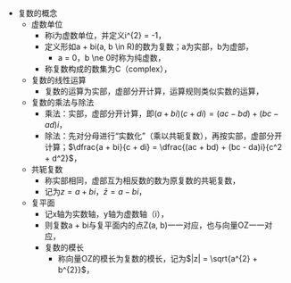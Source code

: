 - 复数的概念
	- 虚数单位
		- 称i为虚数单位，并定义i^{2} = -1，
		- 定义形如a + bi(a, b \in R)的数为复数；a为实部，b为虚部，
			- a = 0，b \ne 0时称为纯虚数，
		- 称复数构成的数集为C（complex），
	- 复数的线性运算
		- 复数的运算为实部，虚部分开计算，运算规则类似实数的运算，
	- 复数的乘法与除法
		- 乘法：实部，虚部分开计算，即$(a + bi)(c + di) = (ac - bd) + (bc - ad)i$，
		- 除法：先对分母进行“实数化”（乘以共轭复数），再按实部，虚部分开计算；$\dfrac{a + bi}{c + di} = \dfrac{(ac + bd) + (bc - da)i}{c^2 + d^2}$，
	- 共轭复数
		- 称实部相同，虚部互为相反数的数为原复数的共轭复数，
		- 记为$z = a + bi，\bar{z} = a - bi$，
	- 复平面
		- 记x轴为实数轴，y轴为虚数轴（i），
		- 则复数a + bi与复平面内的点Z(a, b)一一对应，也与向量OZ一一对应，
		- 复数的模长
			- 称向量OZ的模长为复数的模长，记为$|z| = \sqrt{a^{2} + b^{2}}$，
